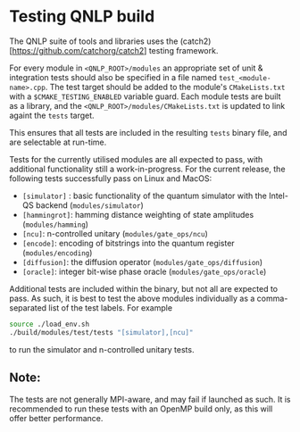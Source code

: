# Testing QNLP build

The QNLP suite of tools and libraries uses the (catch2)[https://github.com/catchorg/catch2] testing framework.

For every module in `<QNLP_ROOT>/modules` an appropriate set of unit & integration tests should also be specified in a file named `test_<module-name>.cpp`.
The test target should be added to the module's `CMakeLists.txt` with a `$CMAKE_TESTING_ENABLED` variable guard. Each module tests are built as a library,
and the `<QNLP_ROOT>/modules/CMakeLists.txt` is updated to link againt the `tests` target.

This ensures that all tests are included in the resulting `tests` binary file, and are selectable at run-time.

Tests for the currently utilised modules are all expected to pass, with additional functionality still a work-in-progress.
For the current release, the following tests successfully pass on Linux and MacOS:

- `[simulator]` : basic functionality of the quantum simulator with the Intel-QS backend (`modules/simulator`)
- `[hammingrot]`: hamming distance weighting of state amplitudes  (`modules/hamming`)
- `[ncu]`: n-controlled unitary (`modules/gate_ops/ncu`)
- `[encode]`: encoding of bitstrings into the quantum register (`modules/encoding`)
- `[diffusion]`: the diffusion operator (`modules/gate_ops/diffusion`)
- `[oracle]`: integer bit-wise phase oracle (`modules/gate_ops/oracle`)

Additional tests are included within the binary, but not all are expected to pass. As such, it is best to test the above modules individually as a comma-separated list of the test labels. For example

```bash
source ./load_env.sh
./build/modules/test/tests "[simulator],[ncu]"
```
to run the simulator and n-controlled unitary tests.

## Note:
The tests are not generally MPI-aware, and may fail if launched as such. It is recommended to run these tests with an OpenMP build only, as this will offer better performance.

